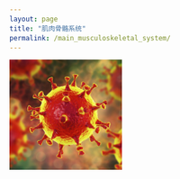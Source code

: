 ```yaml
---
layout: page
title: "肌肉骨骼系统"
permalink: /main_musculoskeletal_system/
---
```


  <img src="/image/head.jpg" alt="drawing" width="200">
